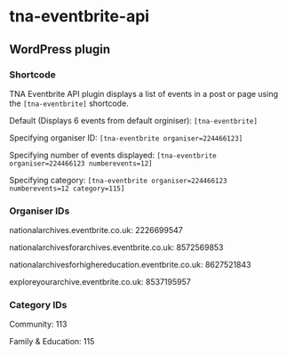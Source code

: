 # tna-eventbrite-api

## WordPress plugin

### Shortcode

TNA Eventbrite API plugin displays a list of events in a post or page using the ```[tna-eventbrite]``` shortcode.

Default (Displays 6 events from default orginiser): ```[tna-eventbrite]```

Specifying organiser ID: ```[tna-eventbrite organiser=224466123]```

Specifying number of events displayed: ```[tna-eventbrite organiser=224466123 numberevents=12]```

Specifying category: ```[tna-eventbrite organiser=224466123 numberevents=12 category=115]```

### Organiser IDs

nationalarchives.eventbrite.co.uk: 2226699547

nationalarchivesforarchives.eventbrite.co.uk: 8572569853

nationalarchivesforhighereducation.eventbrite.co.uk: 8627521843

exploreyourarchive.eventbrite.co.uk: 8537195957

### Category IDs

Community: 113

Family & Education: 115